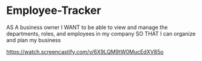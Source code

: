 # Employee-Tracker

AS A business owner
I WANT to be able to view and manage the departments, roles, and employees in my company
SO THAT I can organize and plan my business

https://watch.screencastify.com/v/6X9LQM9tW0MucEdXV85o
